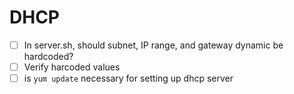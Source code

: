 # DHCP

- [ ] In server.sh, should subnet, IP range, and gateway dynamic be hardcoded?
- [ ] Verify harcoded values
- [ ] is `yum update` necessary for setting up dhcp server